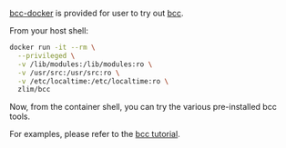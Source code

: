 [bcc-docker](https://hub.docker.com/r/zlim/bcc/) is provided for user to try out [bcc](https://github.com/iovisor/bcc).

From your host shell:
```bash
docker run -it --rm \
  --privileged \
  -v /lib/modules:/lib/modules:ro \
  -v /usr/src:/usr/src:ro \
  -v /etc/localtime:/etc/localtime:ro \
  zlim/bcc
```

Now, from the container shell, you can try the various pre-installed bcc tools.

For examples, please refer to the [bcc tutorial](https://github.com/iovisor/bcc/tree/master/docs/tutorial.md#1-general-performance).
